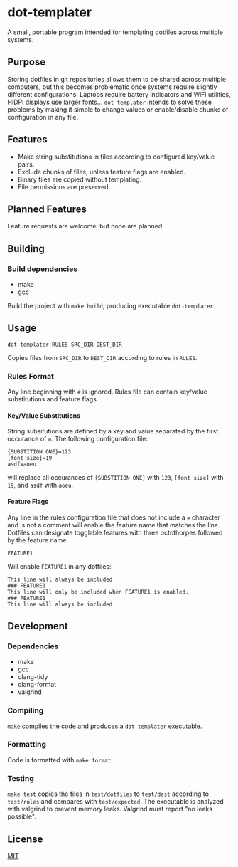 # dot-templater
A small, portable program intended for templating dotfiles across multiple systems.

## Purpose
Storing dotfiles in git repositories allows them to be shared across multiple computers, but this becomes problematic once systems require slightly different configurations. Laptops require battery indicators and WiFi utilities, HiDPI displays use larger fonts... `dot-templater` intends to solve these problems by making it simple to change values or enable/disable chunks of configuration in any file.

## Features
* Make string substitutions in files according to configured key/value pairs.
* Exclude chunks of files, unless feature flags are enabled.
* Binary files are copied without templating.
* File permissions are preserved.

## Planned Features
Feature requests are welcome, but none are planned.

## Building

### Build dependencies
* make
* gcc

Build the project with `make build`, producing executable `dot-templater`. 

## Usage
```
dot-templater RULES SRC_DIR DEST_DIR
```

Copies files from `SRC_DIR` to `DEST_DIR` according to rules in `RULES`.

### Rules Format
Any line beginning with `#` is ignored. Rules file can contain key/value substitutions and feature flags.

#### Key/Value Substitutions
String subsitutions are defined by a key and value separated by the first occurance of `=`. The following configuration file:
```
{SUBSTITION ONE}=123
[font size]=19
asdf=aoeu
```
will replace all occurances of `{SUBSTITION ONE}` with `123`, `[font size]` with `19`, and `asdf` with `aoeu`.

#### Feature Flags
Any line in the rules configuration file that does not include a `=` character and is not a comment will enable the feature name that matches the line. Dotfiles can designate togglable features with three octothorpes followed by the feature name. 
```
FEATURE1
```
Will enable `FEATURE1` in any dotfiles:
```
This line will always be included
### FEATURE1
This line will only be included when FEATURE1 is enabled.
### FEATURE1
This line will always be included.
```

## Development
### Dependencies
* make
* gcc
* clang-tidy
* clang-format
* valgrind

### Compiling
`make` compiles the code and produces a `dot-templater` executable.

### Formatting
Code is formatted with `make format`.

### Testing
`make test` copies the files in `test/dotfiles` to `test/dest` according to `test/rules` and compares with `test/expected`. The executable is analyzed with valgrind to prevent memory leaks. Valgrind must report "no leaks possible".

## License
[MIT](LICENSE)
